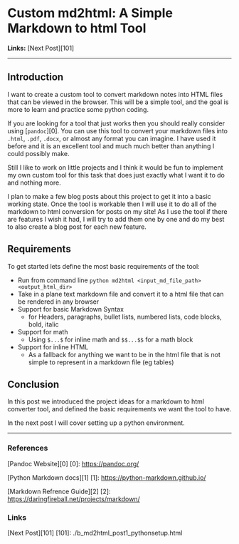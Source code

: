 # Custom md2html: A Simple Markdown to html Tool

**Links:** [Next Post][101]

___

## Introduction

I want to create a custom tool to convert markdown notes into HTML files that can be viewed in the browser. This will be a simple tool, and the goal is more to learn and practice some python coding. 

If you are looking for a tool that just works then you should really consider using [`pandoc`][0]. You can use this tool to convert your markdown files into `.html`, `.pdf`, `.docx`, or almost any format you can imagine. I have used it before and it is an excellent tool and much much better than anything I could possibly make. 

Still I like to work on little projects and I think it would be fun to implement my own custom tool for this task that does just exactly what I want it to do and nothing more. 

I plan to make a few blog posts about this project to get it into a basic working state. Once the tool is workable then I will use it to do all of the markdown to html conversion for posts on my site! As I use the tool if there are features I wish it had, I will try to add them one by one and do my best to also create a blog post for each new feature. 

## Requirements 

To get started lets define the most basic requirements of the tool:

- Run from command line `python md2html <input_md_file_path> <output_html_dir>`
- Take in a plane text markdown file and convert it to a html file that can be rendered in any browser 
- Support for basic Markdown Syntax 
    - for Headers, paragraphs, bullet lists, numbered lists, code blocks, bold, italic
- Support for math 
    - Using `$...$` for inline math and `$$...$$` for a math block
- Support for inline HTML
    - As a fallback for anything we want to be in the html file that is not simple to represent in a markdown file \(eg tables\)

## Conclusion

In this post we introduced the project ideas for a markdown to html converter tool, and defined the basic requirements we want the tool to have.

In the next post I will cover setting up a python environment.
___


### References

[Pandoc Website][0]
[0]: https://pandoc.org/

[Python Markdown docs][1]
[1]: https://python-markdown.github.io/

[Markdown Refrence Guide][2]
[2]: https://daringfireball.net/projects/markdown/

### Links

[Next Post][101]
[101]: ./b_md2html_post1_pythonsetup.html
